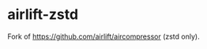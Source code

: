 <!-- Copyright Vespa.ai. Licensed under the terms of the Apache 2.0 license. See LICENSE in the project root. -->
# airlift-zstd

Fork of https://github.com/airlift/aircompressor (zstd only).
